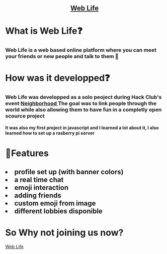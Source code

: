<h2 align="center"><a href="https://web-life-client.vercel.app/templates/login.html">Web Life</a></h2>

# What is Web Life❓
<h3>Web Life is a web based online platform where you can meet your friends or new people and talk to them 💬<h3>

# How was it developped❓
<h3>Web Life was developped as a solo peoject during Hack Club's event <a href="https://neighborhood.hackclub.com"/> Neighborhood </a>
The goal was to link people through the world while also allowing them to have fun in a completly open scource project </h3>
<h4> It was also my first project in javascript and I learned a lot about it, I also learned how to set up a rasberry pi server</h4>

# 💪Features
<h2>
  <li> profile set up (with banner colors) </li>
  <li> a real time chat </li>
  <li> emoji interaction </li>
  <li> adding friends </li>
  <li> custom emoji from image </li>
  <li> different lobbies disponible </li>
</h2>

# So Why not joining us now?
<a href="https://web-life-client.vercel.app/templates/login.html">Web Life</a>

